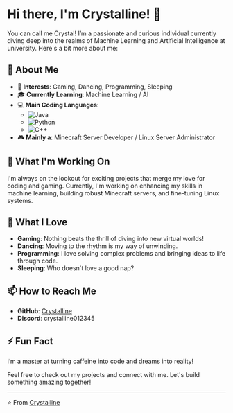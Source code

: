 # Hi there, I'm Crystalline! 👋

You can call me Crystal! I’m a passionate and curious individual currently diving deep into the realms of Machine Learning and Artificial Intelligence at university. Here's a bit more about me:

## 🚀 About Me
- 🌟 **Interests**: Gaming, Dancing, Programming, Sleeping
- 🎓 **Currently Learning**: Machine Learning / AI
- 💻 **Main Coding Languages**:
  - ![Java](https://img.shields.io/badge/Java-%23ED8B00.svg?&style=for-the-badge&logo=java&logoColor=white)
  - ![Python](https://img.shields.io/badge/Python-3670A0?style=for-the-badge&logo=python&logoColor=ffdd54)
  - ![C++](https://img.shields.io/badge/C%2B%2B-%2300599C.svg?&style=for-the-badge&logo=c%2B%2B&logoColor=white)
- 🎮 **Mainly a**: Minecraft Server Developer / Linux Server Administrator

## 🔭 What I'm Working On
I'm always on the lookout for exciting projects that merge my love for coding and gaming. Currently, I'm working on enhancing my skills in machine learning, building robust Minecraft servers, and fine-tuning Linux systems.

## 🌱 What I Love
- **Gaming**: Nothing beats the thrill of diving into new virtual worlds!
- **Dancing**: Moving to the rhythm is my way of unwinding.
- **Programming**: I love solving complex problems and bringing ideas to life through code.
- **Sleeping**: Who doesn't love a good nap?

## 📫 How to Reach Me
- **GitHub**: [Crystalline](https://github.com/Crystalline012345)
- **Discord**: crystalline012345

## ⚡ Fun Fact
I’m a master at turning caffeine into code and dreams into reality!

Feel free to check out my projects and connect with me. Let's build something amazing together!

---

⭐️ From [Crystalline]([https://github.com/YourUsername](https://github.com/Crystalline012345))
